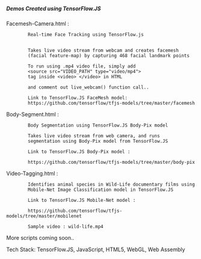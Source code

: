 
##### 	Demos Created using TensorFlow.JS    #####


Facemesh-Camera.html :

			Real-time Face Tracking using TensorFlow.js


			Takes live video stream from webcam and creates facemesh
			(facial feature-map) by capturing 468 facial landmark points

			To run using .mp4 video file, simply add 
			<source src="VIDEO_PATH" type="video/mp4"> 
			tag inside <video> </video> in HTML

			and comment out live_webcam() function call..

			Link to TensorFlow.JS FaceMesh model:
			https://github.com/tensorflow/tfjs-models/tree/master/facemesh

Body-Segment.html   :

			Body Segmentation using TensorFlow.JS Body-Pix model

			Takes live video stream from web camera, and runs
			segmentation using Body-Pix model from TensorFlow.JS

			Link to TensorFlow.JS Body-Pix model :

			https://github.com/tensorflow/tfjs-models/tree/master/body-pix

Video-Tagging.html  :

			Identifies animal species in Wild-Life documentary films using
			Mobile-Net Image Classification model in TensorFlow.JS

			Link to TensorFlow.JS Mobile-Net model :

			https://github.com/tensorflow/tfjs-models/tree/master/mobilenet

			Sample video : wild-life.mp4

More scripts coming soon..


Tech Stack: TensorFlow.JS, JavaScript, HTML5, WebGL, Web Assembly
